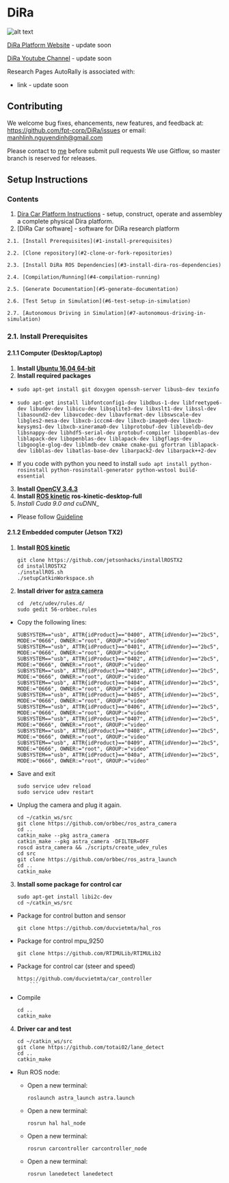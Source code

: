 # DiRa

![alt text](https://github.com/fpt-corp/DiRa/blob/master/Image_Resource/Digital_Race_Car_1.jpg "Platform image")


[DiRa Platform Website](link) - update soon

[DiRa Youtube Channel](link) - update soon

Research Pages AutoRally is associated with:
  * link - update soon

## Contributing

We welcome bug fixes, ehancements, new features, and feedback at: https://github.com/fpt-corp/DiRa/issues or email: manhlinh.nguyendinh@gmail.com

Please contact to [me](manhlinh.nguyendinh@gmail.com) before submit pull requests 
We use Gitflow, so master branch is reserved for releases.

## Setup Instructions

### Contents
1.   [Dira Car Platform Instructions](https://github.com/fpt-corp/DiRa/tree/master/DiRa_Digital_Race_Platform_Instruction) - setup, construct, operate and assembley a complete physical Dira platform.
2.   [DiRa Car software] - software for DiRa research platform 

	2.1. [Install Prerequisites](#1-install-prerequisites)

	2.2. [Clone repository](#2-clone-or-fork-repositories)

	2.3. [Install DiRa ROS Dependencies](#3-install-dira-ros-dependencies)

	2.4. [Compilation/Running](#4-compilation-running)

	2.5. [Generate Documentation](#5-generate-documentation)

	2.6. [Test Setup in Simulation](#6-test-setup-in-simulation)

	2.7. [Autonomous Driving in Simulation](#7-autonomous-driving-in-simulation)

### 2.1. Install Prerequisites
#### 2.1.1 Computer (Desktop/Laptop)
1. __Install [Ubuntu 16.04 64-bit](https://www.ubuntu.com/download/desktop)__
2. __Install required packages__
    
* ```sudo apt-get install git doxygen openssh-server libusb-dev texinfo```

* ```sudo apt-get install libfontconfig1-dev libdbus-1-dev libfreetype6-dev libudev-dev libicu-dev libsqlite3-dev libxslt1-dev libssl-dev libasound2-dev libavcodec-dev libavformat-dev libswscale-dev libgles2-mesa-dev libxcb-icccm4-dev libxcb-image0-dev libxcb-keysyms1-dev libxcb-xinerama0-dev libprotobuf-dev libleveldb-dev libsnappy-dev libhdf5-serial-dev protobuf-compiler libopenblas-dev liblapack-dev libopenblas-dev liblapack-dev libgflags-dev libgoogle-glog-dev liblmdb-dev cmake cmake-gui gfortran liblapack-dev libblas-dev libatlas-base-dev libarpack2-dev libarpack++2-dev```
* If you code with python you need to install ```sudo apt install python-rosinstall python-rosinstall-generator python-wstool build-essential```

3. __Install [OpenCV 3.4.3](https://github.com/opencv/opencv/archive/3.4.3.zip)__
4. __Install [ROS kinetic](http://www.ros.org/install/) ros-kinetic-desktop-full__
5. __Install Cuda_ 9.0 and cuDNN__

* Please follow [Guideline](https://github.com/fpt-corp/DiRa/blob/master/DiRa_Digital_Race_Software/Jetson_TX2/Document/cuda_installation_on_ubuntu_18.md)

#### 2.1.2 Embedded computer (Jetson TX2)
1. __Install [ROS kinetic](https://github.com/jetsonhacks/installROSTX2)__

	```
	git clone https://github.com/jetsonhacks/installROSTX2
	cd installROSTX2
	./installROS.sh
	./setupCatkinWorkspace.sh
	```
2. __Install driver for [astra camera](http://wiki.ros.org/astra_camera)__
	```
	cd  /etc/udev/rules.d/
	sudo gedit 56-orbbec.rules
	```

* Copy the following lines:
	
	```
	SUBSYSTEM=="usb", ATTR{idProduct}=="0400", ATTR{idVendor}=="2bc5", MODE:="0666", OWNER:="root", GROUP:="video"
	SUBSYSTEM=="usb", ATTR{idProduct}=="0401", ATTR{idVendor}=="2bc5", MODE:="0666", OWNER:="root", GROUP:="video"
	SUBSYSTEM=="usb", ATTR{idProduct}=="0402", ATTR{idVendor}=="2bc5", MODE:="0666", OWNER:="root", GROUP:="video"
	SUBSYSTEM=="usb", ATTR{idProduct}=="0403", ATTR{idVendor}=="2bc5", MODE:="0666", OWNER:="root", GROUP:="video"
	SUBSYSTEM=="usb", ATTR{idProduct}=="0404", ATTR{idVendor}=="2bc5", MODE:="0666", OWNER:="root", GROUP:="video"
	SUBSYSTEM=="usb", ATTR{idProduct}=="0405", ATTR{idVendor}=="2bc5", MODE:="0666", OWNER:="root", GROUP:="video"
	SUBSYSTEM=="usb", ATTR{idProduct}=="0406", ATTR{idVendor}=="2bc5", MODE:="0666", OWNER:="root", GROUP:="video"
	SUBSYSTEM=="usb", ATTR{idProduct}=="0407", ATTR{idVendor}=="2bc5", MODE:="0666", OWNER:="root", GROUP:="video"
	SUBSYSTEM=="usb", ATTR{idProduct}=="0408", ATTR{idVendor}=="2bc5", MODE:="0666", OWNER:="root", GROUP:="video"
	SUBSYSTEM=="usb", ATTR{idProduct}=="0409", ATTR{idVendor}=="2bc5", MODE:="0666", OWNER:="root", GROUP:="video"
	SUBSYSTEM=="usb", ATTR{idProduct}=="040a", ATTR{idVendor}=="2bc5", MODE:="0666", OWNER:="root", GROUP:="video"
	```
* Save and exit

	```
	sudo service udev reload
	sudo service udev restart
	```

* Unplug the camera and plug it again.

	```
	cd ~/catkin_ws/src
	git clone https://github.com/orbbec/ros_astra_camera
	cd ..
	catkin_make --pkg astra_camera
	catkin_make --pkg astra_camera -DFILTER=OFF
	roscd astra_camera && ./scripts/create_udev_rules
	cd src
	git clone https://github.com/orbbec/ros_astra_launch
	cd ..
	catkin_make
	```

3. __Install some package for control car__

	```
	sudo apt-get install libi2c-dev
	cd ~/catkin_ws/src
	```
* Package for control button and sensor

	```
	git clone https://github.com/ducvietmta/hal_ros
	```
* Package for control mpu_9250

	```
	git clone https://github.com/RTIMULib/RTIMULib2
	```
* Package for control car (steer and speed)

	```
	https://github.com/ducvietmta/car_controller
		```
* Compile

	```
	cd ..
	catkin_make
	```
4. __Driver car and test__

	```
	cd ~/catkin_ws/src
	git clone https://github.com/totai02/lane_detect
	cd ..
	catkin_make
	```

* Run ROS node:

	* Open a new terminal:

		```roslaunch astra_launch astra.launch```

	* Open a new terminal:

		```rosrun hal hal_node```

	* Open a new terminal:

		```rosrun carcontroller carcontroller_node```

	* Open a new terminal:

		```rosrun lanedetect lanedetect```
